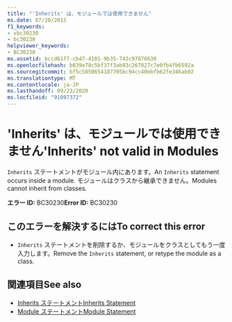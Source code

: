 ```yaml
---
title: "'Inherits' は、モジュールでは使用できません"
ms.date: 07/20/2015
f1_keywords:
- vbc30230
- bc30230
helpviewer_keywords:
- BC30230
ms.assetid: bccd61f7-cb47-4101-9b35-743c97876630
ms.openlocfilehash: b839e78c5bf37f3ab83c267827c7e0fb4fb6592a
ms.sourcegitcommit: bf5c5850654187705bc94cc40ebfb62fe346ab02
ms.translationtype: MT
ms.contentlocale: ja-JP
ms.lasthandoff: 09/23/2020
ms.locfileid: "91097372"
---
```

# <a name="inherits-not-valid-in-modules"></a><span data-ttu-id="05b9c-102">'Inherits' は、モジュールでは使用できません</span><span class="sxs-lookup"><span data-stu-id="05b9c-102">'Inherits' not valid in Modules</span></span>

<span data-ttu-id="05b9c-103">`Inherits` ステートメントがモジュール内にあります。</span><span class="sxs-lookup"><span data-stu-id="05b9c-103">An `Inherits` statement occurs inside a module.</span></span> <span data-ttu-id="05b9c-104">モジュールはクラスから継承できません。</span><span class="sxs-lookup"><span data-stu-id="05b9c-104">Modules cannot inherit from classes.</span></span>  
  
 <span data-ttu-id="05b9c-105">**エラー ID:** BC30230</span><span class="sxs-lookup"><span data-stu-id="05b9c-105">**Error ID:** BC30230</span></span>  
  
## <a name="to-correct-this-error"></a><span data-ttu-id="05b9c-106">このエラーを解決するには</span><span class="sxs-lookup"><span data-stu-id="05b9c-106">To correct this error</span></span>  
  
- <span data-ttu-id="05b9c-107">`Inherits` ステートメントを削除するか、モジュールをクラスとしてもう一度入力します。</span><span class="sxs-lookup"><span data-stu-id="05b9c-107">Remove the `Inherits` statement, or retype the module as a class.</span></span>  
  
## <a name="see-also"></a><span data-ttu-id="05b9c-108">関連項目</span><span class="sxs-lookup"><span data-stu-id="05b9c-108">See also</span></span>

- [<span data-ttu-id="05b9c-109">Inherits ステートメント</span><span class="sxs-lookup"><span data-stu-id="05b9c-109">Inherits Statement</span></span>](../language-reference/statements/inherits-statement.md)
- [<span data-ttu-id="05b9c-110">Module ステートメント</span><span class="sxs-lookup"><span data-stu-id="05b9c-110">Module Statement</span></span>](../language-reference/statements/module-statement.md)
